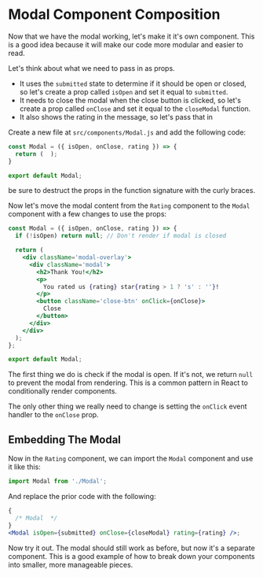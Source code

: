 # Modal Component Composition

Now that we have the modal working, let's make it it's own component. This is a good idea because it will make our code more modular and easier to read.

Let's think about what we need to pass in as props.

- It uses the `submitted` state to determine if it should be open or closed, so let's create a prop called `isOpen` and set it equal to `submitted`.
- It needs to close the modal when the close button is clicked, so let's create a prop called `onClose` and set it equal to the `closeModal` function.
- It also shows the rating in the message, so let's pass that in

Create a new file at `src/components/Modal.js` and add the following code:

```jsx
const Modal = ({ isOpen, onClose, rating }) => {
  return (  );
}

export default Modal;
```

be sure to destruct the props in the function signature with the curly braces.

Now let's move the modal content from the `Rating` component to the `Modal` component with a few changes to use the props:

```jsx
const Modal = ({ isOpen, onClose, rating }) => {
  if (!isOpen) return null; // Don't render if modal is closed

  return (
    <div className='modal-overlay'>
      <div className='modal'>
        <h2>Thank You!</h2>
        <p>
          You rated us {rating} star{rating > 1 ? 's' : ''}!
        </p>
        <button className='close-btn' onClick={onClose}>
          Close
        </button>
      </div>
    </div>
  );
};

export default Modal;
```

The first thing we do is check if the modal is open. If it's not, we return `null` to prevent the modal from rendering. This is a common pattern in React to conditionally render components.

The only other thing we really need to change is setting the `onClick` event handler to the `onClose` prop.

## Embedding The Modal

Now in the `Rating` component, we can import the `Modal` component and use it like this:

```jsx
import Modal from './Modal';
```

And replace the prior code with the following:

```jsx
{
  /* Modal  */
}
<Modal isOpen={submitted} onClose={closeModal} rating={rating} />;
```

Now try it out. The modal should still work as before, but now it's a separate component. This is a good example of how to break down your components into smaller, more manageable pieces.
